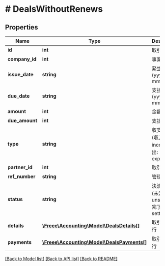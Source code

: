 # # DealsWithoutRenews

## Properties

Name | Type | Description | Notes
------------ | ------------- | ------------- | -------------
**id** | **int** | 取引ID | 
**company_id** | **int** | 事業所ID | 
**issue_date** | **string** | 発生日 (yyyy-mm-dd) | 
**due_date** | **string** | 支払期日 (yyyy-mm-dd) | [optional] 
**amount** | **int** | 金額 | 
**due_amount** | **int** | 支払金額 | [optional] 
**type** | **string** | 収支区分 (収入: income, 支出: expense) | [optional] 
**partner_id** | **int** | 取引先ID | 
**ref_number** | **string** | 管理番号 | [optional] 
**status** | **string** | 決済状況 (未決済: unsettled, 完了: settled) | 
**details** | [**\Freee\Accounting\Model\DealsDetails[]**](DealsDetails.md) | 取引の明細行 | [optional] 
**payments** | [**\Freee\Accounting\Model\DealsPayments[]**](DealsPayments.md) | 取引の支払行 | [optional] 

[[Back to Model list]](../../README.md#documentation-for-models) [[Back to API list]](../../README.md#documentation-for-api-endpoints) [[Back to README]](../../README.md)


